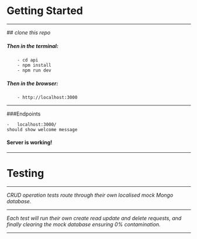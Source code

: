 # Getting Started
<hr>
## <i> clone this repo</i>

##### Then in the terminal:

        - cd api
        - npm install
        - npm run dev

##### Then in the browser:
        - http://localhost:3000
<hr>

###Endpoints

    -   localhost:3000/
    should show welcome message

#### Server is working!

<hr>

# Testing

<hr>
<i>CRUD operation tests route through their own localised mock Mongo database.
<hr>
Each test will run their own create read update and delete requests, and finally clearing the mock database ensuring 0% contamination.</i>

<hr>
